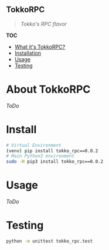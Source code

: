 TokkoRPC
---

> _Tokko's RPC flavor_


__TOC__

+ [What it's TokkoRPC?](#about-tokkorpc)
+ [Installation](#install)
+ [Usage](#usage)
+ [Testing](#testing)


# About TokkoRPC
_ToDo_

# Install
```bash
# Virtual Environment
(venv) pip install tokko_rpc==0.0.2
# Main Python3 environment
sudo -H pip3 install tokko_rpc==0.0.2
```

# Usage
_ToDo_

# Testing
```bash
python -m unittest tokko_rpc.test
```
